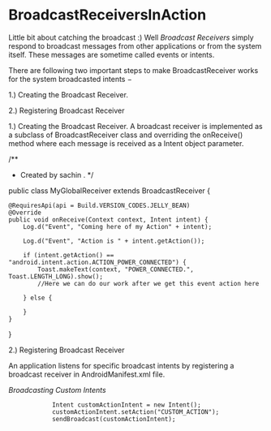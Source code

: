 # BroadcastReceiversInAction
Little bit about catching the broadcast :) 
Well *Broadcast Receivers* simply respond to broadcast messages from other applications or from the system itself. 
These messages are sometime called events or intents. 

There are following two important steps to make BroadcastReceiver works for the system broadcasted intents −

1.) Creating the Broadcast Receiver.

2.) Registering Broadcast Receiver


1.) Creating the Broadcast Receiver.
A broadcast receiver is implemented as a subclass of BroadcastReceiver class and overriding the onReceive() method where each message is received as a Intent object parameter.

/**
 * Created by sachin .
 */

public class MyGlobalReceiver extends BroadcastReceiver {


    @RequiresApi(api = Build.VERSION_CODES.JELLY_BEAN)
    @Override
    public void onReceive(Context context, Intent intent) {
        Log.d("Event", "Coming here of my Action" + intent);

        Log.d("Event", "Action is " + intent.getAction());

        if (intent.getAction() == "android.intent.action.ACTION_POWER_CONNECTED") {
            Toast.makeText(context, "POWER_CONNECTED.", Toast.LENGTH_LONG).show();
            //Here we can do our work after we get this event action here

        } else {

        }
    }
}

2.) Registering Broadcast Receiver

An application listens for specific broadcast intents by registering a broadcast receiver in AndroidManifest.xml file. 

*Broadcasting Custom Intents*


                Intent customActionIntent = new Intent();
                customActionIntent.setAction("CUSTOM_ACTION");
                sendBroadcast(customActionIntent);
                
                
